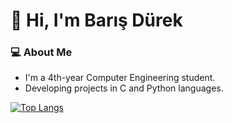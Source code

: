 # 👋 Hi, I'm Barış Dürek
### 💻 About Me
* I'm a 4th-year Computer Engineering student.
* Developing projects in C and Python languages.

[![Top Langs](https://github-readme-stats.vercel.app/api/top-langs/?username=barisdurek&layout=compact)](https://github.com/anuraghazra/github-readme-stats)
